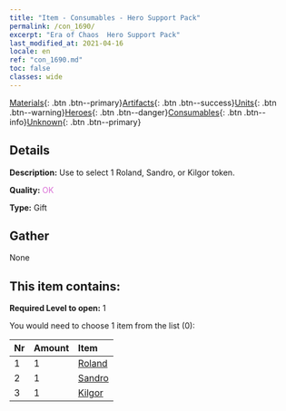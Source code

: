 ```yaml
---
title: "Item - Consumables - Hero Support Pack"
permalink: /con_1690/
excerpt: "Era of Chaos  Hero Support Pack"
last_modified_at: 2021-04-16
locale: en
ref: "con_1690.md"
toc: false
classes: wide
---
```

 [Materials](/Items/){: .btn .btn--primary}[Artifacts](/Items/Artifacts/){: .btn .btn--success}[Units](/Items/Units/){: .btn .btn--warning}[Heroes](/Items/Heroes/){: .btn .btn--danger}[Consumables](/Items/Consumables/){: .btn .btn--info}[Unknown](/Items/Unknown/){: .btn .btn--primary}

## Details
 **Description:** Use to select 1 Roland, Sandro, or Kilgor token.

 **Quality:** <span style="color: #DA70D6">OK</span>

 **Type:** Gift

## Gather

  None

## This item contains:

 **Required Level to open:** 1

 You would need to choose 1 item from the list (0):

  | Nr | Amount |     Item    |
  |:---|:-------|:------------|
  | 1 | 1 | [Roland](/Items/her_362/) |  | 
  | 2 | 1 | [Sandro](/Items/her_371/) |  | 
  | 3 | 1 | [Kilgor](/Items/her_374/) |  | 
